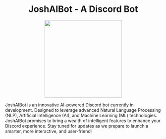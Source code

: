 <h1 align="center"> JoshAIBot - A Discord Bot </h1>

<p align="center">
  <img align="" src="https://github.com/AbhishekJ24/JoshAIBot/assets/90437046/4c15ba4c-d7c3-4175-8ac8-cfc65ba73772" height="250"/>
  
  JoshAIBot is an innovative AI-powered Discord bot currently in development. Designed to leverage advanced Natural Language Processing (NLP), Artificial Intelligence (AI), and Machine Learning (ML) technologies. JoshAIBot promises to bring a wealth of intelligent features to enhance your Discord experience. Stay tuned for updates as we prepare to launch a smarter, more interactive, and user-friendl
</p>
